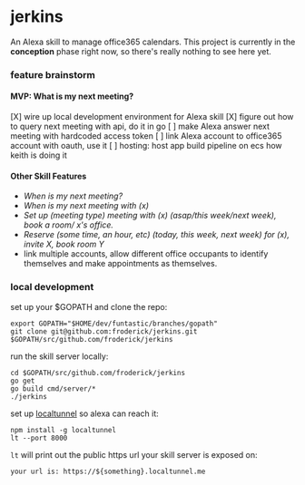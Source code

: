 # jerkins
An Alexa skill to manage office365 calendars. This project is currently
in the **conception** phase right now, so there's really nothing to see
here yet.

### feature brainstorm 

#### MVP: What is my next meeting?
[X] wire up local development environment for Alexa skill
[X] figure out how to query next meeting with api, do it in go
[ ] make Alexa answer next meeting with hardcoded access token
[ ] link Alexa account to office365 account with oauth, use it
[ ] hosting: host app build pipeline on ecs how keith is doing it

#### Other Skill Features
- _When is my next meeting?_
- _When is my next meeting with (x)_
- _Set up (meeting type) meeting with (x) (asap/this week/next week), book a room/ x's office._
- _Reserve (some time, an hour, etc) (today, this week, next week) for (x), invite X, book room Y_
- link multiple accounts, allow different office occupants to identify themselves and make appointments as themselves.

### local development

set up your $GOPATH and clone the repo:
```
export GOPATH="$HOME/dev/funtastic/branches/gopath"
git clone git@github.com:froderick/jerkins.git $GOPATH/src/github.com/froderick/jerkins
```

run the skill server locally:
```
cd $GOPATH/src/github.com/froderick/jerkins
go get
go build cmd/server/*
./jerkins
```

set up [localtunnel](https://localtunnel.github.io/www/) so alexa can reach it:
```
npm install -g localtunnel
lt --port 8000
```

`lt` will print out the public https url your skill server is exposed on:
```
your url is: https://${something}.localtunnel.me
```




